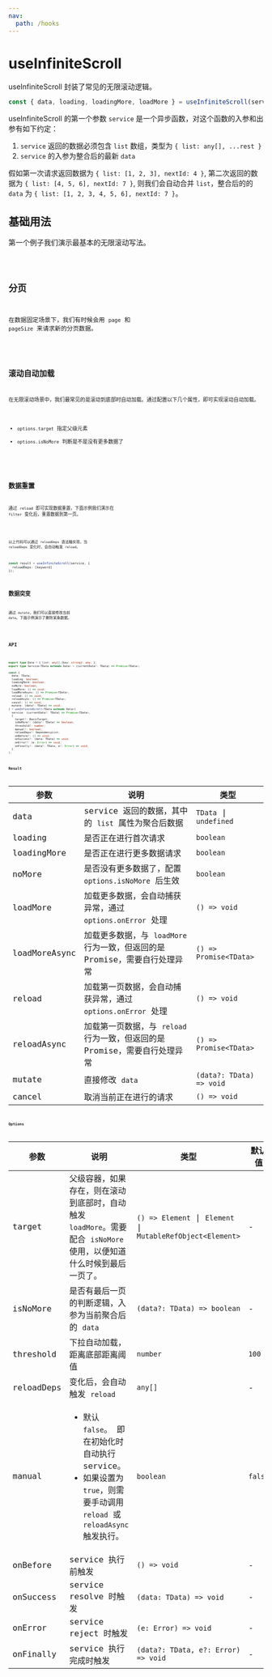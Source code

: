```yaml
---
nav:
  path: /hooks
---
```


# useInfiniteScroll

useInfiniteScroll 封装了常见的无限滚动逻辑。

```js
const { data, loading, loadingMore, loadMore } = useInfiniteScroll(service);
```

useInfiniteScroll 的第一个参数 `service` 是一个异步函数，对这个函数的入参和出参有如下约定：

1. `service` 返回的数据必须包含 `list` 数组，类型为 `{ list: any[], ...rest }`
2. `service` 的入参为整合后的最新 `data`

假如第一次请求返回数据为 `{ list: [1, 2, 3], nextId: 4 }`, 第二次返回的数据为 `{ list: [4, 5, 6], nextId: 7 }`, 则我们会自动合并 `list`，整合后的的 `data` 为 `{ list: [1, 2, 3, 4, 5, 6], nextId: 7 }`。

## 基础用法

第一个例子我们演示最基本的无限滚动写法。

<code src="./demo/default.tsx" />

## 分页

在数据固定场景下，我们有时候会用 `page` 和 `pageSize` 来请求新的分页数据。

<code src="./demo/pagination.tsx" />

## 滚动自动加载

在无限滚动场景中，我们最常见的是滚动到底部时自动加载。通过配置以下几个属性，即可实现滚动自动加载。

- `options.target` 指定父级元素
- `options.isNoMore` 判断是不是没有更多数据了

<code src="./demo/scroll.tsx" />

## 数据重置

通过 `reload` 即可实现数据重置，下面示例我们演示在 `filter` 变化后，重置数据到第一页。

<code src="./demo/reload.tsx" />

以上代码可以通过 `reloadDeps` 语法糖实现，当 `reloadDeps` 变化时，会自动触发 `reload`。

```ts
const result = useInfiniteScroll(service, {
  reloadDeps: [keyword]
});
```

## 数据突变

通过 `mutate`，我们可以直接修改当前 `data`。下面示例演示了删除某条数据。

<code src="./demo/mutate.tsx" />

## API

```ts

export type Data = { list: any[];[key: string]: any; };
export type Service<TData extends Data> = (currentData?: TData) => Promise<TData>;

const {
  data: TData;
  loading: boolean;
  loadingMore: boolean;
  noMore: boolean;
  loadMore: () => void;
  loadMoreAsync: () => Promise<TData>;
  reload: () => void;
  reloadAsync: () => Promise<TData>;
  cancel: () => void;
  mutate: (data?: TData) => void;
} = useInfiniteScroll<TData extends Data>(
  service: (currentData?: TData) => Promise<TData>,
  {
    target?: BasicTarget;
    isNoMore?: (data?: TData) => boolean;
    threshold?: number;
    manual?: boolean;
    reloadDeps?: DependencyList;
    onBefore?: () => void;
    onSuccess?: (data: TData) => void;
    onError?: (e: Error) => void;
    onFinally?: (data?: TData, e?: Error) => void;
  }
);
```

### Result

| 参数          | 说明                                                                       | 类型                     |
| ------------- | -------------------------------------------------------------------------- | ------------------------ |
| data          | service 返回的数据，其中的 `list` 属性为聚合后数据                         | `TData` \| `undefined`   |
| loading       | 是否正在进行首次请求                                                       | `boolean`                |
| loadingMore   | 是否正在进行更多数据请求                                                   | `boolean`                |
| noMore        | 是否没有更多数据了，配置 `options.isNoMore` 后生效                         | `boolean`                |
| loadMore      | 加载更多数据，会自动捕获异常，通过 `options.onError` 处理                  | `() => void`             |
| loadMoreAsync | 加载更多数据，与 `loadMore` 行为一致，但返回的是 Promise，需要自行处理异常 | `() => Promise<TData>`   |
| reload        | 加载第一页数据，会自动捕获异常，通过 `options.onError` 处理                | `() => void`             |
| reloadAsync   | 加载第一页数据，与 `reload` 行为一致，但返回的是 Promise，需要自行处理异常 | `() => Promise<TData>`   |
| mutate        | 直接修改 `data`                                                            | `(data?: TData) => void` |
| cancel        | 取消当前正在进行的请求                                                     | `() => void`             |

### Options

| 参数       | 说明                                                                                                                                             | 类型                                                        | 默认值  |
| ---------- | ------------------------------------------------------------------------------------------------------------------------------------------------ | ----------------------------------------------------------- | ------- |
| target     | 父级容器，如果存在，则在滚动到底部时，自动触发 `loadMore`。需要配合 `isNoMore` 使用，以便知道什么时候到最后一页了。                              | `() => Element` \| `Element` \| `MutableRefObject<Element>` | -       |
| isNoMore   | 是否有最后一页的判断逻辑，入参为当前聚合后的 `data`                                                                                              | `(data?: TData) => boolean`                                 | -       |
| threshold  | 下拉自动加载，距离底部距离阈值                                                                                                                   | `number`                                                    | `100`   |
| reloadDeps | 变化后，会自动触发 `reload`                                                                                                                      | `any[]`                                                     | -       |
| manual     | <ul><li> 默认 `false`。 即在初始化时自动执行 service。</li><li>如果设置为 `true`，则需要手动调用 `reload` 或 `reloadAsync` 触发执行。 </li></ul> | `boolean`                                                   | `false` |
| onBefore   | service 执行前触发                                                                                                                               | `() => void`                                                | -       |
| onSuccess  | service resolve 时触发                                                                                                                           | `(data: TData) => void`                                     | -       |
| onError    | service reject 时触发                                                                                                                            | `(e: Error) => void`                                        | -       |
| onFinally  | service 执行完成时触发                                                                                                                           | `(data?: TData, e?: Error) => void`                         | -       |
